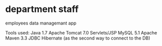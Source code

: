 # department staff
employees data managemant app

Tools used:
Java 1.7
Apache Tomcat 7.0
Servlets/JSP
MySQL 5.1
Apache Maven 3.3
JDBC
Hibernate (as the second way to connect to the DB)
